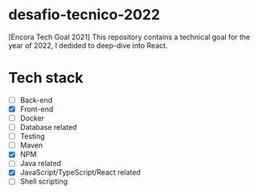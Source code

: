 # desafio-tecnico-2022
[Encora Tech Goal 2021] This repository contains a technical goal for the year of 2022, I dedided to deep-dive into React.

# Tech stack
- [ ] Back-end
- [x] Front-end
- [ ] Docker
- [ ] Database related
- [ ] Testing
- [ ] Maven
- [x] NPM
- [ ] Java related
- [x] JavaScript/TypeScript/React related
- [ ] Shell scripting
